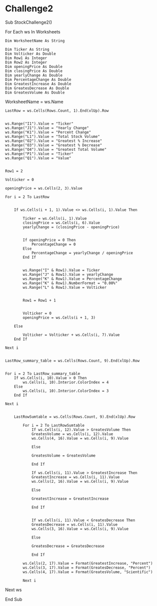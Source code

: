 # Challenge2
Sub StockChallenge2()

For Each ws In Worksheets
    
    Dim WorksheetName As String
        
    Dim Ticker As String
    Dim Volticker As Double
    Dim Row1 As Integer
    Dim Row2 As Integer
    Dim openingPrice As Double
    Dim closingPrice As Double
    Dim yearlyChange As Double
    Dim PercentageChange As Double
    Dim GreatestIncrease As Double
    Dim GreatesDecrease As Double
    Dim GreatesVolume As Double

  WorksheetName = ws.Name
  
    LastRow = ws.Cells(Rows.Count, 1).End(xlUp).Row


    ws.Range("I1").Value = "Ticker"
    ws.Range("J1").Value = "Yearly Change"
    ws.Range("K1").Value = "Percent Change"
    ws.Range("L1").Value = "Total Stock Volume"
    ws.Range("O2").Value = "Greatest % Increase"
    ws.Range("O3").Value = "Greatest % Decrease"
    ws.Range("O4").Value = "Greatest Total Volume"
    ws.Range("P1").Value = "Ticker"
    ws.Range("Q1").Value = "Value"

    
    Row1 = 2
    
    Volticker = 0
    
    openingPrice = ws.Cells(2, 3).Value

    For i = 2 To LastRow

       
        If ws.Cells(i + 1, 1).Value <> ws.Cells(i, 1).Value Then

            Ticker = ws.Cells(i, 1).Value
            closingPrice = ws.Cells(i, 6).Value
            yearlyChange = (closingPrice - openingPrice)

        
            If openingPrice = 0 Then
                PercentageChange = 0
            Else
                PercentageChange = yearlyChange / openingPrice
            End If

    
            ws.Range("I" & Row1).Value = Ticker
            ws.Range("J" & Row1).Value = yearlyChange
            ws.Range("K" & Row1).Value = PercentageChange
            ws.Range("K" & Row1).NumberFormat = "0.00%"
            ws.Range("L" & Row1).Value = Volticker

           
            Row1 = Row1 + 1

           
            Volticker = 0
            openingPrice = ws.Cells(i + 1, 3)

        Else
            
            Volticker = Volticker + ws.Cells(i, 7).Value
        End If
    
    Next i

   
    LastRow_summary_table = ws.Cells(Rows.Count, 9).End(xlUp).Row

    
    For i = 2 To LastRow_summary_table
        If ws.Cells(i, 10).Value > 0 Then
            ws.Cells(i, 10).Interior.ColorIndex = 4
        Else
            ws.Cells(i, 10).Interior.ColorIndex = 3
        End If
    
    Next i

        
        LastRowSumtable = ws.Cells(Rows.Count, 9).End(xlUp).Row
             
            For i = 2 To LastRowSumtable
                If ws.Cells(i, 12).Value > GreatesVolume Then
                GreatesVolume = ws.Cells(i, 12).Value
                ws.Cells(4, 16).Value = ws.Cells(i, 9).Value
                
                Else
                
                GreatesVolume = GreatesVolume
                
                End If
                
                If ws.Cells(i, 11).Value > GreatestIncrease Then
                GreatestIncrease = ws.Cells(i, 11).Value
                ws.Cells(2, 16).Value = ws.Cells(i, 9).Value
                
                Else
                
                GreatestIncrease = GreatestIncrease
                
                End If
                
        
                If ws.Cells(i, 11).Value < GreatesDecrease Then
                GreatesDecrease = ws.Cells(i, 11).Value
                ws.Cells(3, 16).Value = ws.Cells(i, 9).Value
                
                Else
                
                GreatesDecrease = GreatesDecrease
                
                End If

            ws.Cells(2, 17).Value = Format(GreatestIncrease, "Percent")
            ws.Cells(3, 17).Value = Format(GreatesDecrease, "Percent")
            ws.Cells(4, 17).Value = Format(GreatesVolume, "Scientific")
            
            Next i
            
 Next ws

End Sub

